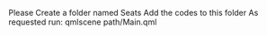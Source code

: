 Please Create a folder named Seats
Add the codes to this folder
As requested run: qmlscene path/Main.qml
